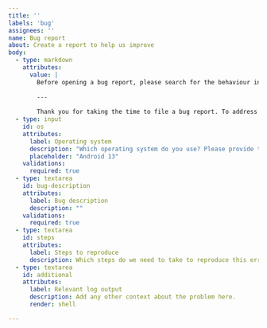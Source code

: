 ```yaml
---
title: ''
labels: 'bug'
assignees: ''
name: Bug report
about: Create a report to help us improve
body:
  - type: markdown
    attributes:
      value: |
        Before opening a bug report, please search for the behaviour in the existing issues. 
        
        ---
        
        Thank you for taking the time to file a bug report. To address this bug as fast as possible, we need some information.
  - type: input
    id: os
    attributes:
      label: Operating system
      description: "Which operating system do you use? Please provide the version as well."
      placeholder: "Android 13"
    validations:
      required: true  
  - type: textarea
    id: bug-description
    attributes:
      label: Bug description
      description: ""
    validations:
      required: true
  - type: textarea
    id: steps
    attributes:
      label: Steps to reproduce
      description: Which steps do we need to take to reproduce this error?
  - type: textarea
    id: additional
    attributes:
      label: Relevant log output
      description: Add any other context about the problem here.
      render: shell

---
```

